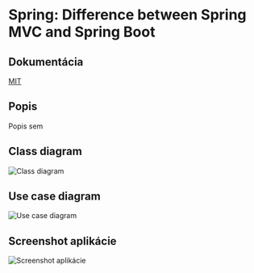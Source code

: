# Spring: Difference between Spring MVC and Spring Boot

## Dokumentácia
[MIT](https://choosealicense.com/licenses/mit/)

## Popis 

Popis sem


## Class diagram

![Class diagram](images/experiment%201.png?raw=true "Class diagram")

## Use case diagram

![Use case diagram](images/experiment%201.png?raw=true "Use case diagram")

## Screenshot aplikácie

![Screenshot aplikácie](images/experiment%201.png?raw=true "Screenshot aplikácie")
